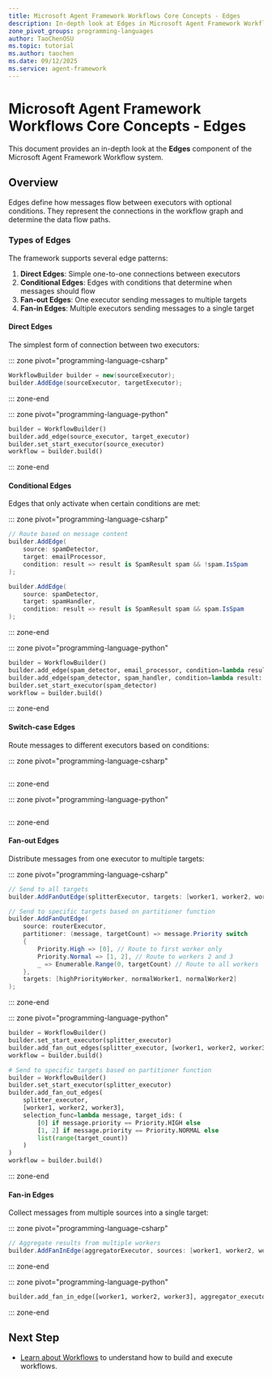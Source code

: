 ```yaml
---
title: Microsoft Agent Framework Workflows Core Concepts - Edges
description: In-depth look at Edges in Microsoft Agent Framework Workflows.
zone_pivot_groups: programming-languages
author: TaoChenOSU
ms.topic: tutorial
ms.author: taochen
ms.date: 09/12/2025
ms.service: agent-framework
---
```


# Microsoft Agent Framework Workflows Core Concepts - Edges

This document provides an in-depth look at the **Edges** component of the Microsoft Agent Framework Workflow system.

## Overview

Edges define how messages flow between executors with optional conditions. They represent the connections in the workflow graph and determine the data flow paths.

### Types of Edges

The framework supports several edge patterns:

1. **Direct Edges**: Simple one-to-one connections between executors
2. **Conditional Edges**: Edges with conditions that determine when messages should flow
3. **Fan-out Edges**: One executor sending messages to multiple targets
4. **Fan-in Edges**: Multiple executors sending messages to a single target

#### Direct Edges

The simplest form of connection between two executors:

::: zone pivot="programming-language-csharp"

```csharp
WorkflowBuilder builder = new(sourceExecutor);
builder.AddEdge(sourceExecutor, targetExecutor);
```

::: zone-end

::: zone pivot="programming-language-python"

```python
builder = WorkflowBuilder()
builder.add_edge(source_executor, target_executor)
builder.set_start_executor(source_executor)
workflow = builder.build()
```

::: zone-end

#### Conditional Edges

Edges that only activate when certain conditions are met:

::: zone pivot="programming-language-csharp"

```csharp
// Route based on message content
builder.AddEdge(
    source: spamDetector, 
    target: emailProcessor, 
    condition: result => result is SpamResult spam && !spam.IsSpam
);

builder.AddEdge(
    source: spamDetector,
    target: spamHandler,
    condition: result => result is SpamResult spam && spam.IsSpam
);
```

::: zone-end

::: zone pivot="programming-language-python"

```python
builder = WorkflowBuilder()
builder.add_edge(spam_detector, email_processor, condition=lambda result: isinstance(result, SpamResult) and not result.is_spam)
builder.add_edge(spam_detector, spam_handler, condition=lambda result: isinstance(result, SpamResult) and result.is_spam)
builder.set_start_executor(spam_detector)
workflow = builder.build()
```

::: zone-end

#### Switch-case Edges

Route messages to different executors based on conditions:

::: zone pivot="programming-language-csharp"

```csharp

```

::: zone-end

::: zone pivot="programming-language-python"

```python

```

::: zone-end

#### Fan-out Edges

Distribute messages from one executor to multiple targets:

::: zone pivot="programming-language-csharp"

```csharp
// Send to all targets
builder.AddFanOutEdge(splitterExecutor, targets: [worker1, worker2, worker3]);

// Send to specific targets based on partitioner function
builder.AddFanOutEdge(
    source: routerExecutor,
    partitioner: (message, targetCount) => message.Priority switch
    {
        Priority.High => [0], // Route to first worker only
        Priority.Normal => [1, 2], // Route to workers 2 and 3
        _ => Enumerable.Range(0, targetCount) // Route to all workers
    },
    targets: [highPriorityWorker, normalWorker1, normalWorker2]
);
```

::: zone-end

::: zone pivot="programming-language-python"

```python
builder = WorkflowBuilder()
builder.set_start_executor(splitter_executor)
builder.add_fan_out_edges(splitter_executor, [worker1, worker2, worker3])
workflow = builder.build()

# Send to specific targets based on partitioner function
builder = WorkflowBuilder()
builder.set_start_executor(splitter_executor)
builder.add_fan_out_edges(
    splitter_executor,
    [worker1, worker2, worker3],
    selection_func=lambda message, target_ids: (
        [0] if message.priority == Priority.HIGH else
        [1, 2] if message.priority == Priority.NORMAL else
        list(range(target_count))
    )
)
workflow = builder.build()
```

::: zone-end

#### Fan-in Edges

Collect messages from multiple sources into a single target:

::: zone pivot="programming-language-csharp"

```csharp
// Aggregate results from multiple workers
builder.AddFanInEdge(aggregatorExecutor, sources: [worker1, worker2, worker3]);
```

::: zone-end

::: zone pivot="programming-language-python"

```python
builder.add_fan_in_edge([worker1, worker2, worker3], aggregator_executor)
```

::: zone-end

## Next Step

- [Learn about Workflows](./workflows.md) to understand how to build and execute workflows.
